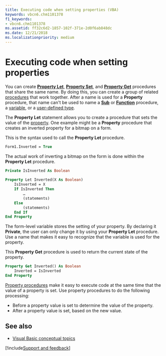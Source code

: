 ```yaml
---
title: Executing code when setting properties (VBA)
keywords: vbcn6.chm1101378
f1_keywords:
- vbcn6.chm1101378
ms.assetid: ff32c6d2-1857-102f-371e-2d0f6ab848dc
ms.date: 12/21/2018
ms.localizationpriority: medium
---
```



# Executing code when setting properties

You can create **[Property Let](../../reference/user-interface-help/property-let-statement.md)**, **[Property Set](../../reference/user-interface-help/property-set-statement.md)**, and **[Property Get](../../reference/user-interface-help/property-get-statement.md)** procedures that share the same name. By doing this, you can create a group of related [procedures](../../Glossary/vbe-glossary.md#procedure) that work together. After a name is used for a **Property** procedure, that name can't be used to name a **[Sub](../../reference/user-interface-help/sub-statement.md)** or **[Function](../../reference/user-interface-help/function-statement.md)** procedure, a [variable](../../Glossary/vbe-glossary.md#variable), or a [user-defined type](../../Glossary/vbe-glossary.md#user-defined-type).

The **Property Let** statement allows you to create a procedure that sets the value of the [property](../../Glossary/vbe-glossary.md#property). One example might be a **Property** procedure that creates an inverted property for a bitmap on a form. 

This is the syntax used to call the **Property Let** procedure.

```vb
Form1.Inverted = True 

```

The actual work of inverting a bitmap on the form is done within the **Property Let** procedure.

```vb
Private IsInverted As Boolean 
 
Property Let Inverted(X As Boolean) 
    IsInverted = X 
    If IsInverted Then 
        …
        (statements) 
    Else 
        (statements) 
    End If 
End Property 

```

The form-level variable stores the setting of your property. By declaring it **Private**, the user can only change it by using your **Property Let** procedure. Use a name that makes it easy to recognize that the variable is used for the property.

This **Property Get** procedure is used to return the current state of the property.

```vb
Property Get Inverted() As Boolean 
    Inverted = IsInverted 
End Property 

```

[Property procedures](../../Glossary/vbe-glossary.md#property-procedure) make it easy to execute code at the same time that the value of a property is set. Use property procedures to do the following processing:

- Before a property value is set to determine the value of the property.   
- After a property value is set, based on the new value.
    
## See also

- [Visual Basic conceptual topics](../../reference/user-interface-help/visual-basic-conceptual-topics.md)

[!include[Support and feedback](~/includes/feedback-boilerplate.md)]
